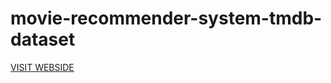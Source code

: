 # movie-recommender-system-tmdb-dataset
[VISIT WEBSIDE](https://similar-movie-recommender-sys.herokuapp.com/)
